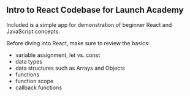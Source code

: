 ## Intro to React Codebase for Launch Academy

Included is a simple app for demonstration of beginner React and JavaScript concepts.

Before diving into React, make sure to review the basics:
* variable assignment, let vs. const
* data types
* data structures such as Arrays and Objects
* functions
* function scope 
* callback functions